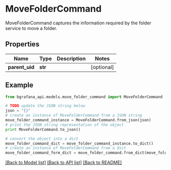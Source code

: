# MoveFolderCommand

MoveFolderCommand captures the information required by the folder service to move a folder.

## Properties
Name | Type | Description | Notes
------------ | ------------- | ------------- | -------------
**parent_uid** | **str** |  | [optional] 

## Example

```python
from bgrafana_api.models.move_folder_command import MoveFolderCommand

# TODO update the JSON string below
json = "{}"
# create an instance of MoveFolderCommand from a JSON string
move_folder_command_instance = MoveFolderCommand.from_json(json)
# print the JSON string representation of the object
print MoveFolderCommand.to_json()

# convert the object into a dict
move_folder_command_dict = move_folder_command_instance.to_dict()
# create an instance of MoveFolderCommand from a dict
move_folder_command_form_dict = move_folder_command.from_dict(move_folder_command_dict)
```
[[Back to Model list]](../README.md#documentation-for-models) [[Back to API list]](../README.md#documentation-for-api-endpoints) [[Back to README]](../README.md)


